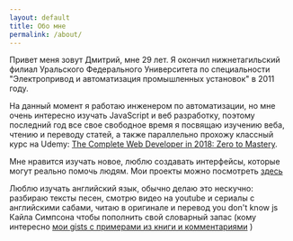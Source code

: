 ```yaml
---
layout: default
title: Обо мне
permalink: /about/
---
```


Привет меня зовут Дмитрий, мне 29 лет. Я окончил нижнетагильский филиал Уральского Федерального Университета по специальности "Электропривод и автоматизация промышленных установок" в 2011 году.

На данный момент я работаю инженером по автоматизации, но мне очень интересно изучать JavaScript и веб разработку, поэтому последний год все свое свободное время я посвящаю изучению веба, чтению и переводу статей, а также параллельно прохожу классный курс на Udemy: [The Complete Web Developer in 2018: Zero to Mastery](https://www.udemy.com/the-complete-web-developer-in-2018/). 

Мне нравится изучать новое, люблю создавать интерфейсы, которые могут реально помочь людям. Мои проекты можно посмотреть [здесь](../projects) 

Люблю изучать английский язык, обычно делаю это нескучно: разбираю тексты песен, смотрю видео на youtube и сериалы с английскими сабами, читаю  в оригинале и перевод you don't know js Кайла Симпсона чтобы пополнить свой словарный запас (кому интересно [мои gists с примерами из книги и комментариями](https://gist.github.com/DmitryVdovichencko) )



